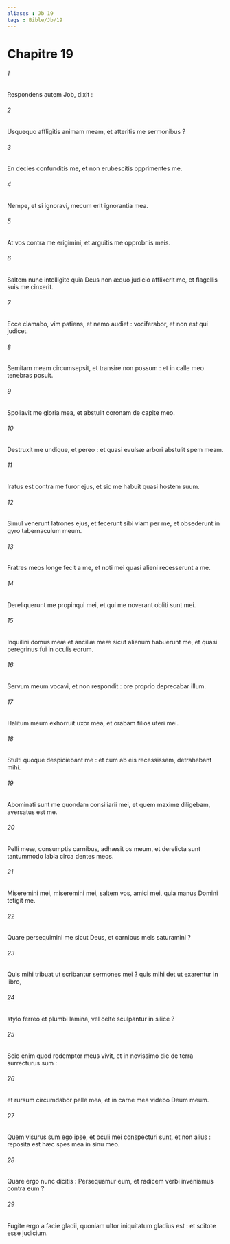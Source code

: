 ```yaml
---
aliases : Jb 19
tags : Bible/Jb/19
---
```


# Chapitre 19

###### 1
Respondens autem Job, dixit :
###### 2
Usquequo affligitis animam meam, et atteritis me sermonibus ?
###### 3
En decies confunditis me, et non erubescitis opprimentes me.
###### 4
Nempe, et si ignoravi, mecum erit ignorantia mea.
###### 5
At vos contra me erigimini, et arguitis me opprobriis meis.
###### 6
Saltem nunc intelligite quia Deus non æquo judicio afflixerit me, et flagellis suis me cinxerit.
###### 7
Ecce clamabo, vim patiens, et nemo audiet : vociferabor, et non est qui judicet.
###### 8
Semitam meam circumsepsit, et transire non possum : et in calle meo tenebras posuit.
###### 9
Spoliavit me gloria mea, et abstulit coronam de capite meo.
###### 10
Destruxit me undique, et pereo : et quasi evulsæ arbori abstulit spem meam.
###### 11
Iratus est contra me furor ejus, et sic me habuit quasi hostem suum.
###### 12
Simul venerunt latrones ejus, et fecerunt sibi viam per me, et obsederunt in gyro tabernaculum meum.
###### 13
Fratres meos longe fecit a me, et noti mei quasi alieni recesserunt a me.
###### 14
Dereliquerunt me propinqui mei, et qui me noverant obliti sunt mei.
###### 15
Inquilini domus meæ et ancillæ meæ sicut alienum habuerunt me, et quasi peregrinus fui in oculis eorum.
###### 16
Servum meum vocavi, et non respondit : ore proprio deprecabar illum.
###### 17
Halitum meum exhorruit uxor mea, et orabam filios uteri mei.
###### 18
Stulti quoque despiciebant me : et cum ab eis recessissem, detrahebant mihi.
###### 19
Abominati sunt me quondam consiliarii mei, et quem maxime diligebam, aversatus est me.
###### 20
Pelli meæ, consumptis carnibus, adhæsit os meum, et derelicta sunt tantummodo labia circa dentes meos.
###### 21
Miseremini mei, miseremini mei, saltem vos, amici mei, quia manus Domini tetigit me.
###### 22
Quare persequimini me sicut Deus, et carnibus meis saturamini ?
###### 23
Quis mihi tribuat ut scribantur sermones mei ? quis mihi det ut exarentur in libro,
###### 24
stylo ferreo et plumbi lamina, vel celte sculpantur in silice ?
###### 25
Scio enim quod redemptor meus vivit, et in novissimo die de terra surrecturus sum :
###### 26
et rursum circumdabor pelle mea, et in carne mea videbo Deum meum.
###### 27
Quem visurus sum ego ipse, et oculi mei conspecturi sunt, et non alius : reposita est hæc spes mea in sinu meo.
###### 28
Quare ergo nunc dicitis : Persequamur eum, et radicem verbi inveniamus contra eum ?
###### 29
Fugite ergo a facie gladii, quoniam ultor iniquitatum gladius est : et scitote esse judicium.
